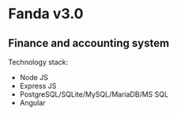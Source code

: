 # Fanda v3.0
## Finance and accounting system

Technology stack:
* Node JS
* Express JS
* PostgreSQL/SQLite/MySQL/MariaDB/MS SQL
* Angular
